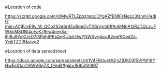 #Location of code

https://script.google.com/d/MwRTLZpqzmpojOYgAZfEMlFzNgcc3QnnH/edit?mid=ACjPJvE9v_W_QCb2S2eSr4EoBoeOyTXSrvym6ffAnMNnA1zRJDQLxUFW8oM8UNI4oEaK79eu4neySx-iFiBu9YcKUeD7iSPqhtP6sQqKUtukllIwYNWXvy4uvJt2qpfKQvdZa-YcjkTZDl8&uiv=2

#Location of data spreadsheet

https://docs.google.com/spreadsheets/d/1V4FBUueGQmZtDK03f5VPW16YHwEsK1Jk1lAWVBqZX_0/edit#gid=1895291897
